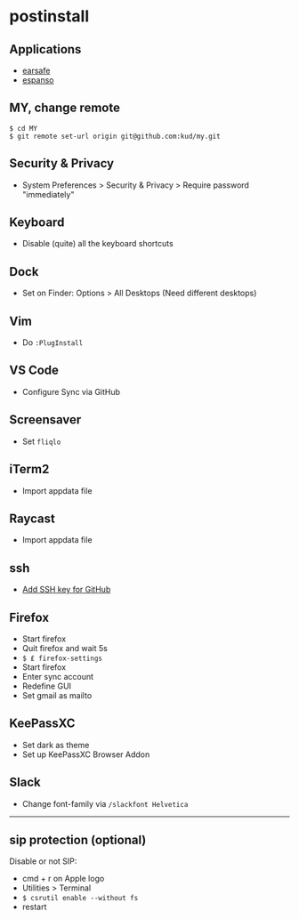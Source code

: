 # postinstall

## Applications

- [earsafe](https://earsafe.io/)
- [espanso](https://github.com/espanso/espanso/releases)

## MY, change remote

```shell
$ cd MY
$ git remote set-url origin git@github.com:kud/my.git
```

## Security & Privacy

- System Preferences > Security & Privacy > Require password "immediately"

## Keyboard

- Disable (quite) all the keyboard shortcuts

## Dock

- Set on Finder: Options > All Desktops (Need different desktops)

## Vim

- Do `:PlugInstall`

## VS Code

- Configure Sync via GitHub

## Screensaver

- Set `fliqlo`

## iTerm2

- Import appdata file

## Raycast

- Import appdata file

## ssh

- [Add SSH key for GitHub](https://help.github.com/articles/connecting-to-github-with-ssh/)

## Firefox

- Start firefox
- Quit firefox and wait 5s
- `$ £ firefox-settings`
- Start firefox
- Enter sync account
- Redefine GUI
- Set gmail as mailto

## KeePassXC

- Set dark as theme
- Set up KeePassXC Browser Addon

## Slack

- Change font-family via `/slackfont Helvetica`

---

## sip protection (optional)

Disable or not SIP:

- cmd + r on Apple logo
- Utilities > Terminal
- `$ csrutil enable --without fs`
- restart
